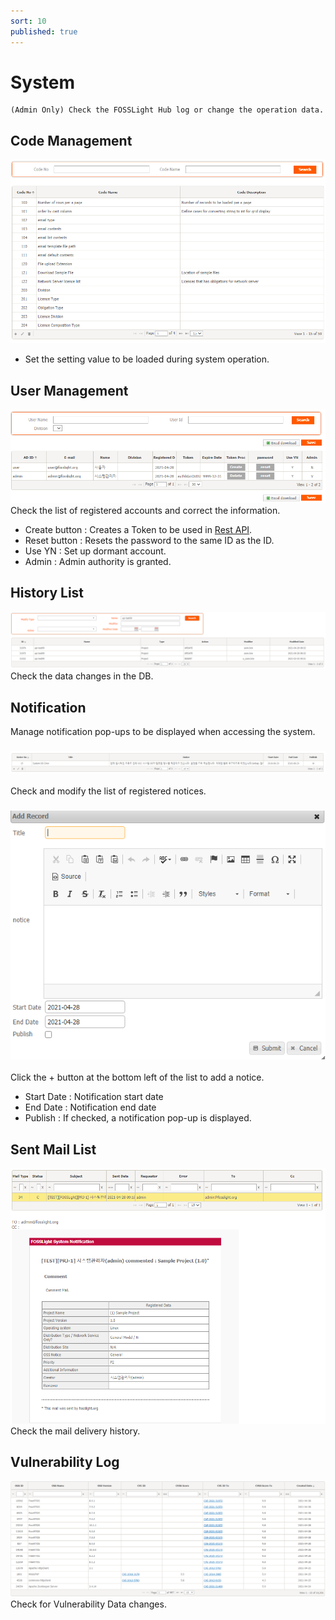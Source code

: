 ```yaml
---
sort: 10
published: true
---
```

# System
```note
(Admin Only) Check the FOSSLight Hub log or change the operation data.
```

## Code Management
![config](../images/9_system_code.png)
- Set the setting value to be loaded during system operation.

## User Management
![config](../images/9_system_user.png)
Check the list of registered accounts and correct the information.
- Create button : Creates a Token to be used in [Rest API](../../features/2_rest_api.md).
- Reset button : Resets the password to the same ID as the ID.
- Use YN : Set up dormant account.
- Admin : Admin authority is granted.

## History List
![config](../images/9_system_history.png)
Check the data changes in the DB.

## Notification
Manage notification pop-ups to be displayed when accessing the system.
### ![config](../images/9_system_noti_list.png)
Check and modify the list of registered notices.

### ![config](../images/9_system_noti_add.png)
Click the + button at the bottom left of the list to add a notice.
- Start Date : Notification start date
- End Date : Notification end date
- Publish : If checked, a notification pop-up is displayed.

## Sent Mail List
![config](../images/9_system_mail.png)
Check the mail delivery history.

## Vulnerability Log
![config](../images/9_system_vul.png)
Check for Vulnerability Data changes.
